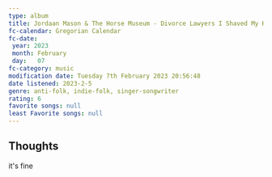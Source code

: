 ```yaml
---
type: album 
title: Jordaan Mason & The Horse Museum - Divorce Lawyers I Shaved My Head 
fc-calendar: Gregorian Calendar
fc-date: 
 year: 2023
 month: February
 day:   07
fc-category: music
modification date: Tuesday 7th February 2023 20:56:48
date listened: 2023-2-5 
genre: anti-folk, indie-folk, singer-songwriter 
rating: 6
favorite songs: null
least Favorite songs: null
---
```

## Thoughts

it's fine